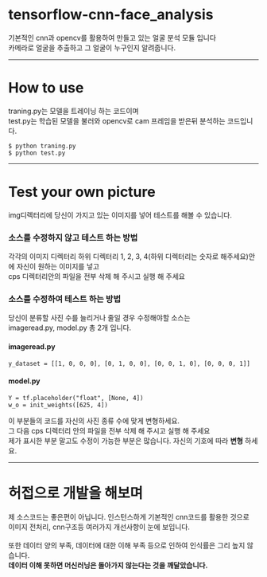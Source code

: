 # tensorflow-cnn-face_analysis

기본적인 cnn과 opencv를 활용하여 만들고 있는 얼굴 분석 모듈 입니다<br>
카메라로 얼굴을 추출하고 그 얼굴이 누구인지 알려줍니다.<br>

---

# How to use

traning.py는 모델을 트레이닝 하는 코드이며<br>
test.py는 학습된 모델을 불러와 opencv로 cam 프레임을 받은뒤 분석하는 코드입니다.

```
$ python traning.py
$ python test.py
```
---

# Test your own picture

img디렉터리에 당신이 가지고 있는 이미지를 넣어 테스트를 해볼 수 있습니다.<br>

### 소스를 수정하지 않고 테스트 하는 방법

각각의 이미지 디렉터리 하위 디렉터리 1, 2, 3, 4(하위 디렉터리는 숫자로 해주세요)안에 자신이 원하는 이미지를 넣고<br>
cps 디렉터리안의 파일을 전부 삭제 해 주시고 실행 해 주세요   

### 소스를 수정하여 테스트 하는 방법

당신이 분류할 사진 수를 늘리거나 줄일 경우 수정해야할 소스는<br>
imageread.py, model.py 총 2개 입니다.<br>


#### imageread.py
```
y_dataset = [[1, 0, 0, 0], [0, 1, 0, 0], [0, 0, 1, 0], [0, 0, 0, 1]]
```

#### model.py
```
Y = tf.placeholder("float", [None, 4])
w_o = init_weights([625, 4])  
```

이 부분들의 코드를 자신의 사진 종류 수에 맞게 변형하세요.<br>
그 다음 cps 디렉터리 안의 파일을 전부 삭제 해 주시고 실행 해 주세요<br>
제가 표시한 부분 말고도 수정이 가능한 부분은 많습니다. 자신의 기호에 따라 **변형** 하세요.<br>


---
# 허접으로 개발을 해보며
제 소스코드는 좋은편이 아닙니다. 인스턴스하게 기본적인 cnn코드를 활용한 것으로<br>
이미지 전처리, cnn구조등 여러가지 개선사항이 눈에 보입니다.<br><br>
또한 데이터 양의 부족, 데이터에 대한 이해 부족 등으로 인하여 인식률은 그리 높지 않습니다.<br>
**데이터 이해 못하면 머신러닝은 돌아가지 않는다는 것을 깨달았습니다.**
